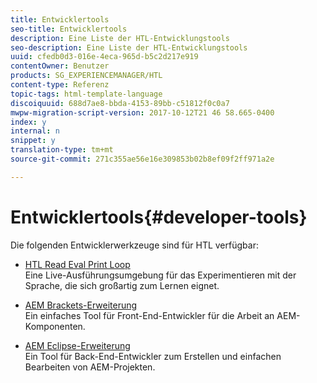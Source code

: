 ```yaml
---
title: Entwicklertools
seo-title: Entwicklertools
description: Eine Liste der HTL-Entwicklungstools
seo-description: Eine Liste der HTL-Entwicklungstools
uuid: cfedb0d3-016e-4eca-965d-b5c2d217e919
contentOwner: Benutzer
products: SG_EXPERIENCEMANAGER/HTL
content-type: Referenz
topic-tags: html-template-language
discoiquuid: 688d7ae8-bbda-4153-89bb-c51812f0c0a7
mwpw-migration-script-version: 2017-10-12T21 46 58.665-0400
index: y
internal: n
snippet: y
translation-type: tm+mt
source-git-commit: 271c355ae56e16e309853b02b8ef09f2ff971a2e

---
```



# Entwicklertools{#developer-tools}

Die folgenden Entwicklerwerkzeuge sind für HTL verfügbar:

* [HTL Read Eval Print Loop](https://github.com/Adobe-Marketing-Cloud/aem-htl-repl)\
   Eine Live-Ausführungsumgebung für das Experimentieren mit der Sprache, die sich großartig zum Lernen eignet.

* [AEM Brackets-Erweiterung](https://helpx.adobe.com/experience-manager/6-4/sites/developing/using/aem-brackets.html)\
   Ein einfaches Tool für Front-End-Entwickler für die Arbeit an AEM-Komponenten.

* [AEM Eclipse-Erweiterung](https://helpx.adobe.com/experience-manager/6-4/sites/developing/using/aem-eclipse.html)\
   Ein Tool für Back-End-Entwickler zum Erstellen und einfachen Bearbeiten von AEM-Projekten.

